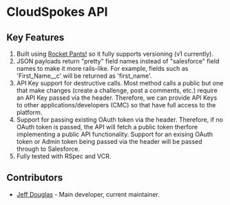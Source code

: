 # CloudSpokes API

## Key Features

1. Built using [Rocket Pants!](https://github.com/filtersquad/rocket_pants) so it fully supports versioning (v1 currently).
2. JSON payloads return "pretty" field names instead of "salesforce" field names to make it more rails-like. For example, fields such as 'First_Name__c' will be returned as 'first_name'.
3. API Key support for destructive calls. Most method calls a public but one that make changes (create a challenge, post a comments, etc.) require an API Key passed via the header. Therefore, we can provide API Keys to other applications/developers (CMC) so that have full access to the platform.
4. Support for passing existing OAuth token via the header. Therefore, if no OAuth token is passed, the API will fetch a public token therfore implementing a public API functionality. Support for an exising OAuth token or Admin token being passed via the header will be passed through to Salesforce.
5. Fully tested with RSpec and VCR.

## Contributors

- [Jeff Douglas](https://github.com/jeffdonthemic) - Main developer, current maintainer.